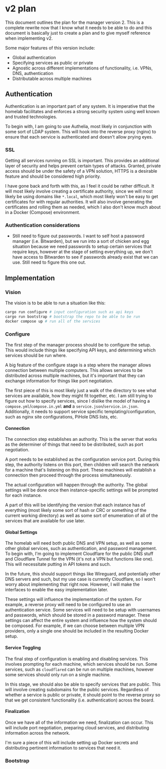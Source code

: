 # v2 plan

This document outlines the plan for the manager version 2. This is a complete rewrite
now that I know what it needs to be able to do and this document is basically just
to create a plan and to give myself reference when implementing v2.

Some major features of this version include:

- Global authentication
- Specifying services as public or private
- Agnostic across different implementations of functionality, i.e. VPNs, DNS, authentication
- Distributable across multiple machines

## Authentication

Authentication is an important part of any system. It is imperative that the homelab
facilitates and enforces a strong security system using well known and trusted technologies.

To begin with, I am going to use Authelia, most likely in conjunction with some
sort of LDAP system. This will hook into the reverse proxy (nginx) to ensure that
each service is authenticated and doesn't allow prying eyes.

### SSL

Getting all services running on SSL is important. This provides an additional layer
of security and helps prevent certain types of attacks. Granted, private access
should be under the safety of a VPN solution, HTTPS is a desirable feature and should
be considered high priority.

I have gone back and forth with this, as I feel it could be rather difficult. It
will most likely involve creating a certificate authority, since we will most likely
be using domains like `*.local`, which most likely won't be easy to get certificates
for with regular authorities. It will also involve generating the certificates and
rolling them as needed, which I also don't know much about in a Docker (Compose)
environment.

### Authentication considerations

- Still need to figure out passwords. I want to self host a password manager (i.e.
  Bitwarden), but we run into a sort of chicken and egg situation because we need
  passwords to setup certain services that require keys, however at the stage of
  setting everything up, we don't have access to Bitwarden to see if passwords already
  exist that we can use. Still need to figure this one out.

## Implementation

### Vision

The vision is to be able to run a situation like this:

```bash
cargo run configure # input configuration such as api keys
cargo run bootstrap # bootstrap the repo to be able to be run
docker compose up # run all of the services
```

### Configure

The first step of the manager process should be to configure the setup. This would
include things like specifying API keys, and determining which services should be
run where.

A big feature of the configure stage is a step where the manager allows connection
between multiple computers. This allows services to be distributed across multiple
machines, but it's important that they can exchange information for things like port
negotiation.

The first piece of this is most likely just a walk of the directory to see what
services are available, how they might fit together, etc. I am still trying to figure
out how to specify services, since I dislike the model of having a `compose.yml`/`compose.in.yml`
**and** a `service.json`/`service.in.json`. Additionally, it needs to support service
specific templating/configuration, such as nginx site configurations, PiHole DNS
lists, etc.

#### Connection

The connection step establishes an authority. This is the server that works as the
determiner of things that need to be distributed, such as port negotiation.

A port needs to be established as the configuration service port. During this step,
the authority listens on this port, then children will search the network for a
machine that's listening on this port. These machines will establish a connection
then proceed through the process simultaneously.

The actual configuration will happen through the authority. The global settings
will be done once then instance-specific settings will be prompted for each instance.

A part of this will be identifying the version that each instance has of everything
(most likely some sort of hash or CRC or something of the current working directory)
as well as some sort of enumeration of all of the services that are available for
use later.

#### Global Settings

The homelab will need both public DNS and VPN setup, as well as some other global
services, such as authentication, and password management. To begin with, I'm going
to implement Cloudflare for the public DNS stuff and Cloudflare Tunnel for the VPN
(it's not a VPN but functions like one). This will necessitate putting in API tokens
and such.

In the future, this should support things like Wireguard, and potentially other
DNS servers and such, but my use case is currently Cloudflare, so I won't worry
about implementing that right now. However, I will make the interfaces to enable
the easy implementation later.

These settings will influence the implementation of the system. For example, a reverse
proxy will need to be configured to use an authentication service. Some services
will need to be setup with usernames and passwords, which should be stored in a
password manager. These settings can affect the entire system and influence how
the system should be composed. For example, if we can choose between multiple VPN
providers, only a single one should be included in the resulting Docker setup.

#### Service Toggling

The final step of configuration is enabling and disabling services. This involves
prompting for each machine, which services should be run. Some services, such as
`cloudflared` can be run on multiple machines, however some services should only
run on a single machine.

In this stage, we should also be able to specify services that are public. This
will involve creating subdomains for the public services. Regardless of whether
a service is public or private, it should point to the reverse proxy so that we
get consistent functionality (i.e. authentication) across the board.

#### Finalization

Once we have all of the information we need, finalization can occur. This will include
port negotiation, preparing cloud services, and distributing information across
the network.

I'm sure a piece of this will include setting up Docker secrets and distributing
pertinent information to services that need it.

### Bootstrap
